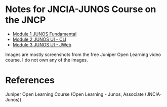 # Notes for JNCIA-JUNOS Course on the JNCP

- [Module 1 JUNOS Fundamental](./Module_1)
- [Module 2 JUNOS UI - CLI](./Module_2)
- [Module 3 JUNOS UI - JWeb](./Module_3)

Images are mostly screenshots from the free Juniper Open Learning video course. I do not own any of the images.

# References

Juniper Open Learning Course (Open Learning - Junos, Associate (JNCIA-Junos))

